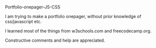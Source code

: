 Portfolio-onepager-JS-CSS


I am trying to make a portfolio onepager, without prior knowledge of css/javascript etc. 

I learned most of the things from w3schools.com and freecodecamp.org.

Constructive comments and help are appreciated.
